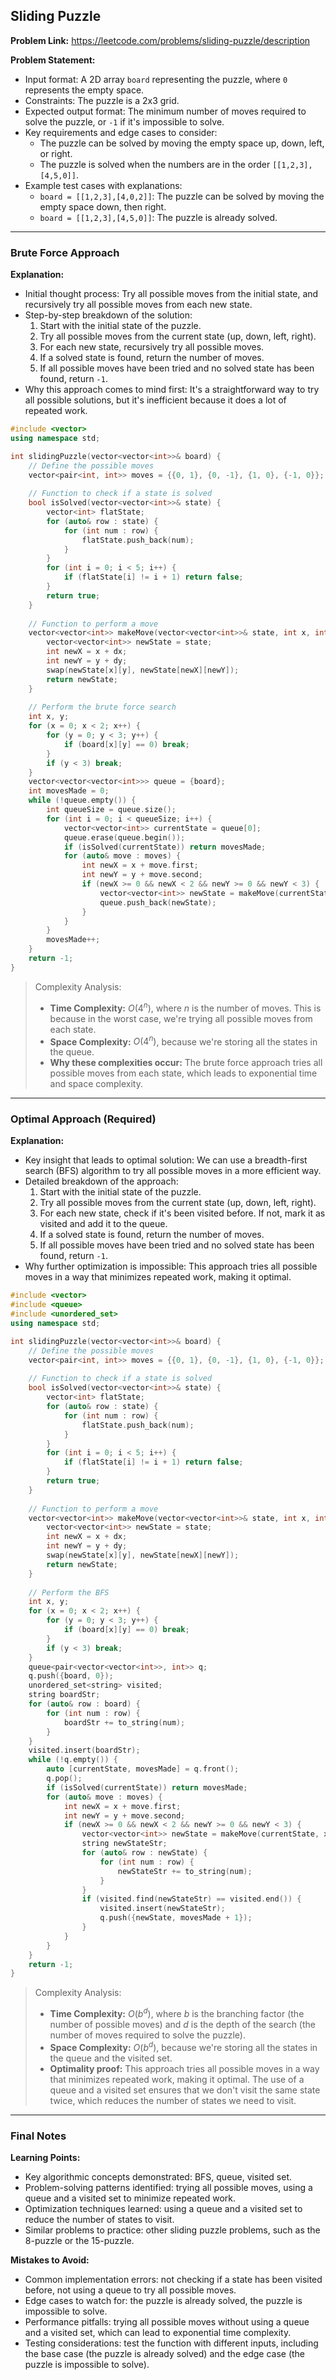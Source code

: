 ## Sliding Puzzle
**Problem Link:** https://leetcode.com/problems/sliding-puzzle/description

**Problem Statement:**
- Input format: A 2D array `board` representing the puzzle, where `0` represents the empty space.
- Constraints: The puzzle is a 2x3 grid.
- Expected output format: The minimum number of moves required to solve the puzzle, or `-1` if it's impossible to solve.
- Key requirements and edge cases to consider:
  * The puzzle can be solved by moving the empty space up, down, left, or right.
  * The puzzle is solved when the numbers are in the order `[[1,2,3],[4,5,0]]`.
- Example test cases with explanations:
  * `board = [[1,2,3],[4,0,2]]`: The puzzle can be solved by moving the empty space down, then right.
  * `board = [[1,2,3],[4,5,0]]`: The puzzle is already solved.

---

### Brute Force Approach
**Explanation:**
- Initial thought process: Try all possible moves from the initial state, and recursively try all possible moves from each new state.
- Step-by-step breakdown of the solution:
  1. Start with the initial state of the puzzle.
  2. Try all possible moves from the current state (up, down, left, right).
  3. For each new state, recursively try all possible moves.
  4. If a solved state is found, return the number of moves.
  5. If all possible moves have been tried and no solved state has been found, return `-1`.
- Why this approach comes to mind first: It's a straightforward way to try all possible solutions, but it's inefficient because it does a lot of repeated work.

```cpp
#include <vector>
using namespace std;

int slidingPuzzle(vector<vector<int>>& board) {
    // Define the possible moves
    vector<pair<int, int>> moves = {{0, 1}, {0, -1}, {1, 0}, {-1, 0}};
    
    // Function to check if a state is solved
    bool isSolved(vector<vector<int>>& state) {
        vector<int> flatState;
        for (auto& row : state) {
            for (int num : row) {
                flatState.push_back(num);
            }
        }
        for (int i = 0; i < 5; i++) {
            if (flatState[i] != i + 1) return false;
        }
        return true;
    }
    
    // Function to perform a move
    vector<vector<int>> makeMove(vector<vector<int>>& state, int x, int y, int dx, int dy) {
        vector<vector<int>> newState = state;
        int newX = x + dx;
        int newY = y + dy;
        swap(newState[x][y], newState[newX][newY]);
        return newState;
    }
    
    // Perform the brute force search
    int x, y;
    for (x = 0; x < 2; x++) {
        for (y = 0; y < 3; y++) {
            if (board[x][y] == 0) break;
        }
        if (y < 3) break;
    }
    vector<vector<vector<int>>> queue = {board};
    int movesMade = 0;
    while (!queue.empty()) {
        int queueSize = queue.size();
        for (int i = 0; i < queueSize; i++) {
            vector<vector<int>> currentState = queue[0];
            queue.erase(queue.begin());
            if (isSolved(currentState)) return movesMade;
            for (auto& move : moves) {
                int newX = x + move.first;
                int newY = y + move.second;
                if (newX >= 0 && newX < 2 && newY >= 0 && newY < 3) {
                    vector<vector<int>> newState = makeMove(currentState, x, y, move.first, move.second);
                    queue.push_back(newState);
                }
            }
        }
        movesMade++;
    }
    return -1;
}
```

> Complexity Analysis:
> - **Time Complexity:** $O(4^n)$, where $n$ is the number of moves. This is because in the worst case, we're trying all possible moves from each state.
> - **Space Complexity:** $O(4^n)$, because we're storing all the states in the queue.
> - **Why these complexities occur:** The brute force approach tries all possible moves from each state, which leads to exponential time and space complexity.

---

### Optimal Approach (Required)
**Explanation:**
- Key insight that leads to optimal solution: We can use a breadth-first search (BFS) algorithm to try all possible moves in a more efficient way.
- Detailed breakdown of the approach:
  1. Start with the initial state of the puzzle.
  2. Try all possible moves from the current state (up, down, left, right).
  3. For each new state, check if it's been visited before. If not, mark it as visited and add it to the queue.
  4. If a solved state is found, return the number of moves.
  5. If all possible moves have been tried and no solved state has been found, return `-1`.
- Why further optimization is impossible: This approach tries all possible moves in a way that minimizes repeated work, making it optimal.

```cpp
#include <vector>
#include <queue>
#include <unordered_set>
using namespace std;

int slidingPuzzle(vector<vector<int>>& board) {
    // Define the possible moves
    vector<pair<int, int>> moves = {{0, 1}, {0, -1}, {1, 0}, {-1, 0}};
    
    // Function to check if a state is solved
    bool isSolved(vector<vector<int>>& state) {
        vector<int> flatState;
        for (auto& row : state) {
            for (int num : row) {
                flatState.push_back(num);
            }
        }
        for (int i = 0; i < 5; i++) {
            if (flatState[i] != i + 1) return false;
        }
        return true;
    }
    
    // Function to perform a move
    vector<vector<int>> makeMove(vector<vector<int>>& state, int x, int y, int dx, int dy) {
        vector<vector<int>> newState = state;
        int newX = x + dx;
        int newY = y + dy;
        swap(newState[x][y], newState[newX][newY]);
        return newState;
    }
    
    // Perform the BFS
    int x, y;
    for (x = 0; x < 2; x++) {
        for (y = 0; y < 3; y++) {
            if (board[x][y] == 0) break;
        }
        if (y < 3) break;
    }
    queue<pair<vector<vector<int>>, int>> q;
    q.push({board, 0});
    unordered_set<string> visited;
    string boardStr;
    for (auto& row : board) {
        for (int num : row) {
            boardStr += to_string(num);
        }
    }
    visited.insert(boardStr);
    while (!q.empty()) {
        auto [currentState, movesMade] = q.front();
        q.pop();
        if (isSolved(currentState)) return movesMade;
        for (auto& move : moves) {
            int newX = x + move.first;
            int newY = y + move.second;
            if (newX >= 0 && newX < 2 && newY >= 0 && newY < 3) {
                vector<vector<int>> newState = makeMove(currentState, x, y, move.first, move.second);
                string newStateStr;
                for (auto& row : newState) {
                    for (int num : row) {
                        newStateStr += to_string(num);
                    }
                }
                if (visited.find(newStateStr) == visited.end()) {
                    visited.insert(newStateStr);
                    q.push({newState, movesMade + 1});
                }
            }
        }
    }
    return -1;
}
```

> Complexity Analysis:
> - **Time Complexity:** $O(b^d)$, where $b$ is the branching factor (the number of possible moves) and $d$ is the depth of the search (the number of moves required to solve the puzzle).
> - **Space Complexity:** $O(b^d)$, because we're storing all the states in the queue and the visited set.
> - **Optimality proof:** This approach tries all possible moves in a way that minimizes repeated work, making it optimal. The use of a queue and a visited set ensures that we don't visit the same state twice, which reduces the number of states we need to visit.

---

### Final Notes

**Learning Points:**
- Key algorithmic concepts demonstrated: BFS, queue, visited set.
- Problem-solving patterns identified: trying all possible moves, using a queue and a visited set to minimize repeated work.
- Optimization techniques learned: using a queue and a visited set to reduce the number of states to visit.
- Similar problems to practice: other sliding puzzle problems, such as the 8-puzzle or the 15-puzzle.

**Mistakes to Avoid:**
- Common implementation errors: not checking if a state has been visited before, not using a queue to try all possible moves.
- Edge cases to watch for: the puzzle is already solved, the puzzle is impossible to solve.
- Performance pitfalls: trying all possible moves without using a queue and a visited set, which can lead to exponential time complexity.
- Testing considerations: test the function with different inputs, including the base case (the puzzle is already solved) and the edge case (the puzzle is impossible to solve).